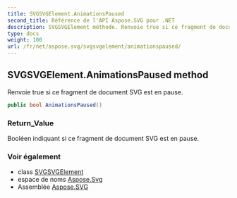 ```yaml
---
title: SVGSVGElement.AnimationsPaused
second_title: Référence de l'API Aspose.SVG pour .NET
description: SVGSVGElement méthode. Renvoie true si ce fragment de document SVG est en pause.
type: docs
weight: 100
url: /fr/net/aspose.svg/svgsvgelement/animationspaused/
---
```

## SVGSVGElement.AnimationsPaused method

Renvoie true si ce fragment de document SVG est en pause.

```csharp
public bool AnimationsPaused()
```

### Return_Value

Booléen indiquant si ce fragment de document SVG est en pause.

### Voir également

* class [SVGSVGElement](../)
* espace de noms [Aspose.Svg](../../svgsvgelement/)
* Assemblée [Aspose.SVG](../../../)


